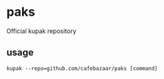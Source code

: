 # paks
Official kupak repository

## usage
```
kupak --repo=github.com/cafebazaar/paks [command]
```
